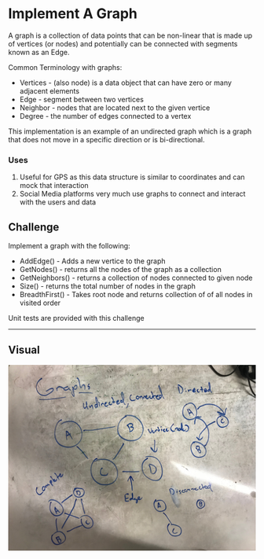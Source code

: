 # Implement A Graph
A graph is a collection of data points that can be non-linear that is made up of vertices (or nodes) and potentially can be connected with segments known as an Edge.

Common Terminology with graphs:
- Vertices - (also node) is a data object that can have zero or many adjacent elements
- Edge - segment between two vertices
- Neighbor - nodes that are located next to the given vertice
- Degree - the number of edges connected to a vertex

This implementation is an example of an undirected graph which is a graph that does not move in a specific direction or is bi-directional.

### Uses
1. Useful for GPS as this data structure is similar to coordinates and can mock that interaction
2. Social Media platforms very much use graphs to connect and interact with the users and data

## Challenge
Implement a graph with the following:

* AddEdge() - Adds a new vertice to the graph
* GetNodes() - returns all the nodes of the graph as a collection
* GetNeighbors() - returns a collection of nodes connected to given node 
* Size() - returns the total number of nodes in the graph
* BreadthFirst() - Takes root node and returns collection of of all nodes in visited order

Unit tests are provided with this challenge
***
## Visual
![Graphs Whiteboard Image](../../assets/graphs.JPG)
